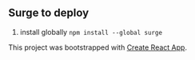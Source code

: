 ## Surge to deploy

1. install globally `npm install --global surge`


This project was bootstrapped with [Create React App](https://github.com/facebookincubator/create-react-app).
